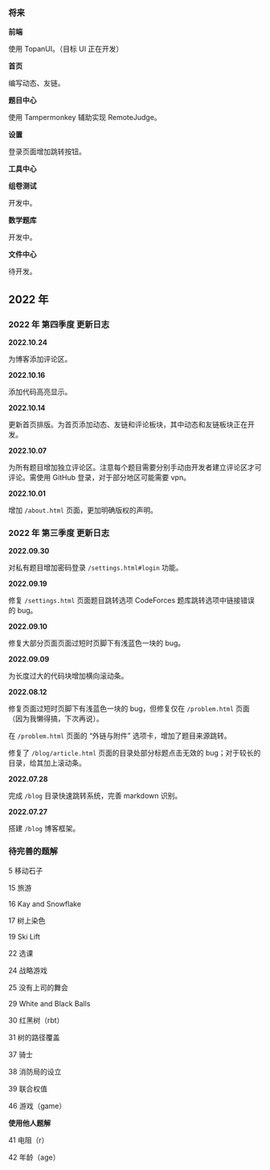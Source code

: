 ### 将来

**前端**

使用 TopanUI。（目标 UI 正在开发）

**首页**

编写动态、友链。

**题目中心**

使用 Tampermonkey 辅助实现 RemoteJudge。

**设置**

登录页面增加跳转按钮。

**工具中心**

**组卷测试**

开发中。

**数学题库**

开发中。

**文件中心**

待开发。

## 2022 年

### 2022 年 第四季度 更新日志

**2022.10.24**

为博客添加评论区。

**2022.10.16**

添加代码高亮显示。

**2022.10.14**

更新首页排版。为首页添加动态、友链和评论板块，其中动态和友链板块正在开发。

**2022.10.07**

为所有题目增加独立评论区。注意每个题目需要分别手动由开发者建立评论区才可评论。需使用 GitHub 登录，对于部分地区可能需要 vpn。

**2022.10.01**

增加 `/about.html` 页面，更加明确版权的声明。

### 2022 年 第三季度 更新日志

**2022.09.30**

对私有题目增加密码登录 `/settings.html#login` 功能。

**2022.09.19**

修复 `/settings.html` 页面题目跳转选项 CodeForces 题库跳转选项中链接错误的 bug。

**2022.09.10**

修复大部分页面页面过短时页脚下有浅蓝色一块的 bug。

**2022.09.09**

为长度过大的代码块增加横向滚动条。

**2022.08.12**

修复页面过短时页脚下有浅蓝色一块的 bug，但修复仅在 `/problem.html` 页面（因为我懒得搞，下次再说）。

在 `/problem.html` 页面的 “外链与附件” 选项卡，增加了题目来源跳转。

修复了 `/blog/article.html` 页面的目录处部分标题点击无效的 bug；对于较长的目录，给其加上滚动条。

**2022.07.28**

完成 `/blog` 目录快速跳转系统，完善 markdown 识别。

**2022.07.27**

搭建 `/blog` 博客框架。

### 待完善的题解

5 移动石子

15 旅游

16 Kay and Snowflake

17 树上染色

19 Ski Lift

22 选课

24 战略游戏

25 没有上司的舞会

29 White and Black Balls

30 红黑树（rbt）

31 树的路径覆盖

37 骑士

38 消防局的设立

39 联合权值

46 游戏（game）

**使用他人题解**

41 电阻（r）

42 年龄（age）
